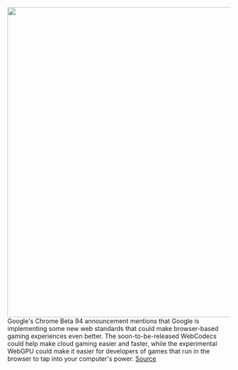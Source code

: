 <img src='https://cdn.vox-cdn.com/thumbor/lMtVYnf2OGoZDLAkAp5DvXlkxI4=/0x0:2040x1360/1200x800/filters:focal(857x517:1183x843)/cdn.vox-cdn.com/uploads/chorus_image/image/69795919/acastro_180416_1777_chrome_0001.0.jpg' width='700px' /><br/>
Google's Chrome Beta 94 announcement mentions that Google is implementing some new web standards that could make browser-based gaming experiences even better. The soon-to-be-released WebCodecs could help make cloud gaming easier and faster, while the experimental WebGPU could make it easier for developers of games that run in the browser to tap into your computer's power.
<a href='https://www.theverge.com/2021/8/30/22649214/chrome-94-beta-browser-gaming-apis-metal-directx-vulkan-streaming-graphics-codecs'> Source <a/>